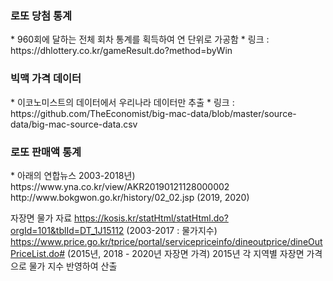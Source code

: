 <h3>로또 당첨 통계</h3> 
* 960회에 달하는 전체 회차 통계를 획득하여 연 단위로 가공함
* 링크 : https://dhlottery.co.kr/gameResult.do?method=byWin 

<h3>빅맥 가격 데이터</h3>
* 이코노미스트의 데이터에서 우리나라 데이터만 추출
* 링크 : https://github.com/TheEconomist/big-mac-data/blob/master/source-data/big-mac-source-data.csv

<h3>로또 판매액 통계</h3>
* 아래의 연합뉴스 2003-2018년)
https://www.yna.co.kr/view/AKR20190121128000002
http://www.bokgwon.go.kr/history/02_02.jsp (2019, 2020)

자장면 물가 자료
https://kosis.kr/statHtml/statHtml.do?orgId=101&tblId=DT_1J15112 (2003-2017 : 물가지수)
https://www.price.go.kr/tprice/portal/servicepriceinfo/dineoutprice/dineOutPriceList.do# (2015년, 2018 - 2020년 자장면 가격)
2015년 각 지역별 자장면 가격으로 물가 지수 반영하여 산출

